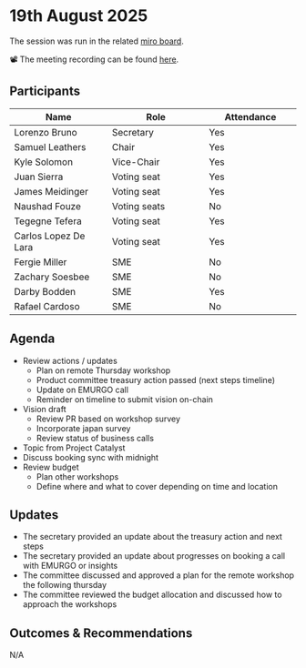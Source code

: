 # 19th August 2025

The session was run in the related [miro board](https://miro.com/app/board/uXjVKro_lxs=/).&#x20;

📽️ The meeting recording can be found [here](https://drive.google.com/file/d/1JTc4mjURqTge68BAulqTJq6wxmeHdP5c/view).

## Participants

<table><thead><tr><th width="213.19140625">Name</th><th width="212.27734375">Role</th><th width="185.14453125">Attendance</th></tr></thead><tbody><tr><td>Lorenzo Bruno</td><td>Secretary</td><td>Yes</td></tr><tr><td>Samuel Leathers</td><td>Chair</td><td>Yes</td></tr><tr><td>Kyle Solomon</td><td>Vice-Chair</td><td>Yes</td></tr><tr><td>Juan Sierra</td><td>Voting seat</td><td>Yes</td></tr><tr><td>James Meidinger</td><td>Voting seat</td><td>Yes</td></tr><tr><td>Naushad Fouze </td><td>Voting seats</td><td>No</td></tr><tr><td>Tegegne Tefera</td><td>Voting seat</td><td>Yes</td></tr><tr><td>Carlos Lopez De Lara</td><td>Voting seat</td><td>Yes</td></tr><tr><td>Fergie Miller</td><td>SME</td><td>No</td></tr><tr><td>Zachary Soesbee</td><td>SME</td><td>No</td></tr><tr><td>Darby Bodden</td><td>SME</td><td>Yes</td></tr><tr><td>Rafael Cardoso</td><td>SME</td><td>No</td></tr></tbody></table>

## Agenda

* Review actions / updates
  * Plan on remote Thursday workshop
  * Product committee treasury action passed (next steps timeline)
  * Update on EMURGO call
  * Reminder on timeline to submit vision on-chain
* Vision draft
  * Review PR based on workshop survey
  * Incorporate japan survey
  * Review status of business calls
* Topic from Project Catalyst
* Discuss booking sync with midnight
* Review budget
  * Plan other workshops
  * Define where and what to cover depending on time and location

## Updates

* The secretary provided an update about the treasury action and next steps
* The secretary provided an update about progresses on booking a call with EMURGO or insights
* The committee discussed and approved a plan for the remote workshop the following thursday
* The committee reviewed the budget allocation and discussed how to approach the workshops

## Outcomes & Recommendations

N/A
